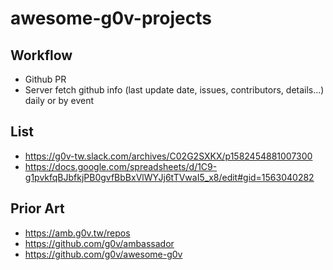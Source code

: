 # awesome-g0v-projects

## Workflow

- Github PR
- Server fetch github info (last update date, issues, contributors, details...) daily or by event

## List

- https://g0v-tw.slack.com/archives/C02G2SXKX/p1582454881007300
- https://docs.google.com/spreadsheets/d/1C9-g1pvkfqBJbfkjPB0gvfBbBxVlWYJj6tTVwaI5_x8/edit#gid=1563040282


## Prior Art

- https://amb.g0v.tw/repos
- https://github.com/g0v/ambassador
- https://github.com/g0v/awesome-g0v
